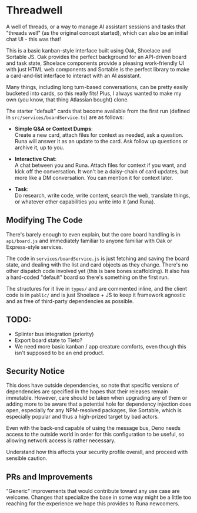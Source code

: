 # Threadwell

A well of threads, or a way to manage AI assistant sessions and tasks that "threads well" (as the original
concept started), which can also be an initial chat UI - this was that!

This is a basic kanban-style interface built using Oak, Shoelace and Sortable JS. Oak provides the perfect
background for an API-driven board and task state, Shoelace components provide a pleasing work-friendly UI
with just HTML web components and Sortable is the perfect library to make a card-and-list interface to
interact with an AI assistant.

Many things, including long turn-based conversations, can be pretty easily bucketed into cards, so this really
fits! Plus, I always wanted to make my own (you know, that thing Atlassian bought) clone.

The starter "default" cards that become available from the first run (defined in
`src/services/boardService.ts`) are as follows:

- **Simple Q&A or Context Dumps**:\
  Create a new card, attach files for context as needed, ask a question. Runa will answer it as an update to
  the card. Ask follow up questions or archive it, up to you.

- **Interactive Chat**:\
  A chat between you and Runa. Attach files for context if you want, and kick off the conversation. It won't
  be a daisy-chain of card updates, but more like a DM conversation. You can mention it for context later.

- **Task**:\
  Do research, write code, write content, search the web, translate things, or whatever other capabilities you
  write into it (and Runa).

## Modifying The Code

There's barely enough to even explain, but the core board handling is in `api/board.js` and immediately
familiar to anyone familiar with Oak or Express-style services.

The code in `services/boardService.js` is just fetching and saving the board state, and dealing with the list
and card objects as they change. There's no other dispatch code involved yet (this is bare bones scaffolding).
It also has a hard-coded "default" board so there's something on the first run.

The structures for it live in `types/` and are commented inline, and the client code is in `public/` and is
just Shoelace + JS to keep it framework agnostic and as free of third-party dependencies as possible.

## TODO:

 - Splinter bus integration (priority)
 - Export board state to Tieto?
 - We need more basic kanban / app creature comforts, even though this isn't supposed to be an end product.

## Security Notice

This does have outside dependencies, so note that specific versions of dependencies are specified in the hopes
that their releases remain immutable. However, care should be taken when upgrading any of them or adding more
to be aware that a potential hole for dependency injection does open, especially for any NPM-resolved
packages, like Sortable, which is especially popular and thus a high-prized target by bad actors.

Even with the back-end capable of using the message bus, Deno needs access to the outside world in order for
this configuration to be useful, so allowing network access is rather necessary.

Understand how this affects your security profile overall, and proceed with sensible caution.

## PRs and Improvements

"Generic" improvements that would contribute toward any use case are welcome. Changes that specialize the base
in some way might be a little too reaching for the experience we hope this provides to Runa newcomers.
